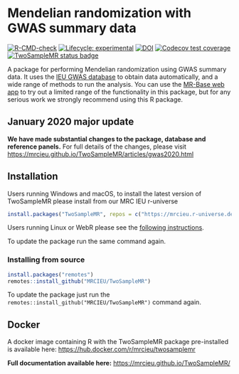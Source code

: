 
<!-- README.md is generated from README.Rmd. Please edit that file -->

# Mendelian randomization with GWAS summary data

<!-- badges: start -->

[![R-CMD-check](https://github.com/MRCIEU/TwoSampleMR/actions/workflows/check-full.yaml/badge.svg)](https://github.com/MRCIEU/TwoSampleMR/actions/workflows/check-full.yaml)
[![Lifecycle:
experimental](https://img.shields.io/badge/lifecycle-experimental-orange.svg)](https://lifecycle.r-lib.org/articles/stages.html)
[![DOI](https://zenodo.org/badge/49515156.svg)](https://zenodo.org/badge/latestdoi/49515156)
[![Codecov test
coverage](https://codecov.io/gh/MRCIEU/TwoSampleMR/branch/master/graph/badge.svg)](https://app.codecov.io/gh/MRCIEU/TwoSampleMR?branch=master)
[![TwoSampleMR status
badge](https://mrcieu.r-universe.dev/badges/TwoSampleMR)](https://mrcieu.r-universe.dev/TwoSampleMR)
<!-- badges: end -->

A package for performing Mendelian randomization using GWAS summary
data. It uses the [IEU GWAS database](https://gwas.mrcieu.ac.uk/) to
obtain data automatically, and a wide range of methods to run the
analysis. You can use the [MR-Base web app](https://www.mrbase.org/) to
try out a limited range of the functionality in this package, but for
any serious work we strongly recommend using this R package.

## January 2020 major update

**We have made substantial changes to the package, database and
reference panels.** For full details of the changes, please visit
<https://mrcieu.github.io/TwoSampleMR/articles/gwas2020.html>

## Installation

Users running Windows and macOS, to install the latest version of
TwoSampleMR please install from our MRC IEU r-universe

``` r
install.packages("TwoSampleMR", repos = c("https://mrcieu.r-universe.dev", "https://cloud.r-project.org"))
```

Users running Linux or WebR please see the [following
instructions](https://github.com/MRCIEU/mrcieu.r-universe.dev#readme).

To update the package run the same command again.

### Installing from source

``` r
install.packages("remotes")
remotes::install_github("MRCIEU/TwoSampleMR")
```

To update the package just run the
`remotes::install_github("MRCIEU/TwoSampleMR")` command again.

## Docker

A docker image containing R with the TwoSampleMR package pre-installed
is available here: <https://hub.docker.com/r/mrcieu/twosamplemr>

<!-- Additional content -->

**Full documentation available here:**
<https://mrcieu.github.io/TwoSampleMR/>
